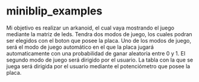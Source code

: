# miniblip_examples

Mi objetivo es realizar un arkanoid, el cual vaya mostrando el juego mediante la matriz de leds. Tendra dos modos de juego, los cuales podran ser elegidos con el boton que posee la placa. Uno de los modos de juego, será el modo de juego automático en el que la placa jugará automaticamente con una probabilidad de ganar aleatoria entre 0 y 1. El segundo modo de juego será dirigido por el usuario. La tabla con la que se juega será dirigida por el usuario mediante el potenciómetro que posee la placa.
